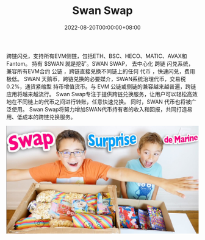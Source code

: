 ﻿---
title: "Swan Swap"
description: "跨链闪兑，支持所有EVM侧链，包括ETH、BSC、HECO、MATIC、AVAX和Fantom。 持有 $SWAN 就是挖矿。"
date: 2022-08-20T00:00:00+08:00
lastmod: 2022-08-20T00:00:00+08:00
draft: false
authors: ["boogArno"]
featuredImage: "swan-swap.png"
tags: ["Exchanges","Swan Swap"]
categories: ["nfts"]
nfts: ["Exchanges"]
blockchain: "BSC"
website: "https://dappradar.com/"
twitter: "https://twitter.com/swan_swap"
discord: ""
telegram: "https://t.me/SwanswapEN"
github: ""
youtube: ""
twitch: ""
facebook: ""
instagram: ""
reddit: ""
medium: ""
steam: ""
gitbook: ""
googleplay: ""
appstore: ""
status: "Live"
weight: 
lightgallery: true
toc: true
pinned: false
recommend: false
recommend1: false
---
跨链闪兑，支持所有EVM侧链，包括ETH、BSC、HECO、MATIC、AVAX和Fantom。 持有 $SWAN 就是挖矿。SWAN SWAP， 去中心化 跨链 闪兑系统，兼容所有EVM合约 公链 ，跨链直接兑换不同链上的任何 代币 ，快速闪兑，费用极低。 SWAN 天鹅币，跨链兑换的必要媒介，SWAN系统治理代币，交易税0.2%，通货紧缩型 持币增值货币。与 EVM 公链或侧链的兼容越来越普遍，跨链应用将越来越流行。 Swan Swap专注于提供跨链兑换服务，让用户可以轻松高效地在不同链上的代币之间进行转账，任意快速兑换。
同时，SWAN 代币也将被广泛使用。 Swan Swap将努力增加SWAN代币持有者的收入和回报，共同打造易用、低成本的跨链兑换服务。

![maxresdefault](maxresdefault.jpg)